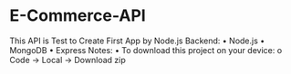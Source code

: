 # E-Commerce-API
This API  is Test to Create First App by Node.js 
Backend:
    •	Node.js
    •   MongoDB
    •	Express
Notes:
    •	To download this project on your device:
         o	Code -> Local -> Download zip

